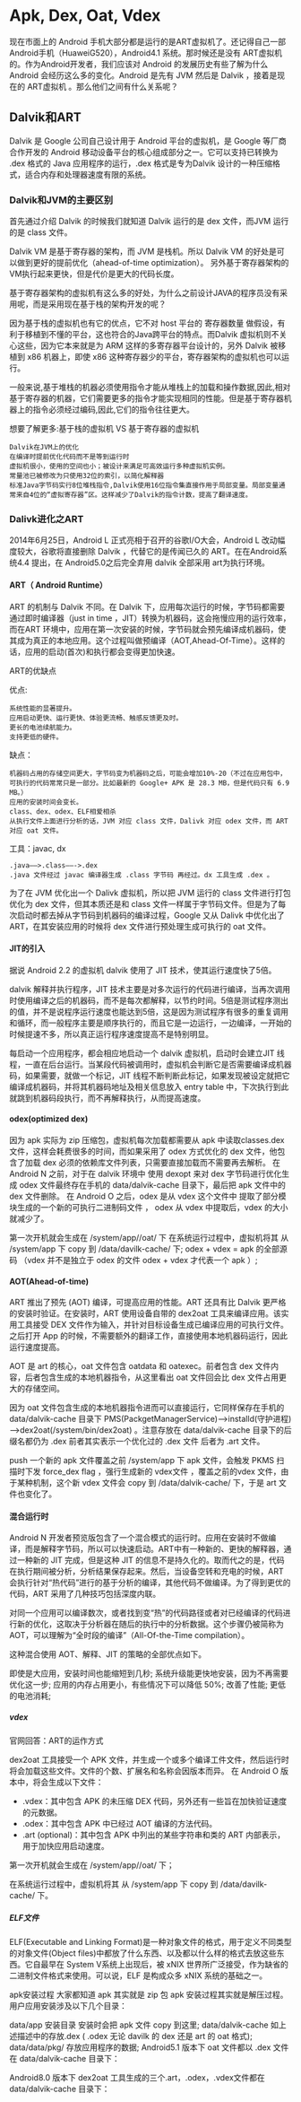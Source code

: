 # Apk, Dex, Oat, Vdex

现在市面上的 Android 手机大部分都是运行的是ART虚拟机了。还记得自己一部 Android手机（HuaweiG520），Android4.1 系统。那时候还是没有 ART虚拟机 的。作为Android开发者，我们应该对 Android 的发展历史有些了解为什么 Android 会经历这么多的变化。Android 是先有 JVM 然后是 Dalvik ，接着是现在的 ART虚拟机 。那么他们之间有什么关系呢？

## Dalvik和ART

Dalvik 是 Google 公司自己设计用于 Android 平台的虚拟机，是 Google 等厂商合作开发的 Android 移动设备平台的核心组成部分之一。它可以支持已转换为 .dex 格式的 Java 应用程序的运行，.dex 格式是专为Dalvik 设计的一种压缩格式，适合内存和处理器速度有限的系统。

### Dalvik和JVM的主要区别

首先通过介绍 Dalvik 的时候我们就知道 Dalvik 运行的是 dex 文件，而JVM 运行的是 class 文件。

Dalvik VM 是基于寄存器的架构，而 JVM 是栈机。所以 Dalvik VM 的好处是可以做到更好的提前优化（ahead-of-time optimization）。 另外基于寄存器架构的VM执行起来更快，但是代价是更大的代码长度。

基于寄存器架构的虚拟机有这么多的好处，为什么之前设计JAVA的程序员没有采用呢，而是采用现在基于栈的架构开发的呢？

因为基于栈的虚拟机也有它的优点，它不对 host 平台的 寄存器数量 做假设，有利于移植到不懂的平台，这也符合的Java跨平台的特点。而Dalvik 虚拟机则不关心这些，因为它本来就是为 ARM 这样的多寄存器平台设计的，另外 Dalvik 被移植到 x86 机器上，即使 x86 这种寄存器少的平台，寄存器架构的虚拟机也可以运行。

一般来说,基于堆栈的机器必须使用指令才能从堆栈上的加载和操作数据,因此,相对基于寄存器的机器，它们需要更多的指令才能实现相同的性能。但是基于寄存器机器上的指令必须经过编码,因此,它们的指令往往更大。

想要了解更多:基于栈的虚拟机 VS 基于寄存器的虚拟机

```
Dalvik在JVM上的优化
在编译时提前优化代码而不是等到运行时
虚拟机很小，使用的空间也小；被设计来满足可高效运行多种虚拟机实例。
常量池已被修改为只使用32位的索引，以简化解释器
标准Java字节码实行8位堆栈指令,Dalvik使用16位指令集直接作用于局部变量。局部变量通常来自4位的“虚拟寄存器”区。这样减少了Dalvik的指令计数，提高了翻译速度。
```

### Dalivk进化之ART

2014年6月25日，Android L 正式亮相于召开的谷歌I/O大会，Android L 改动幅度较大，谷歌将直接删除 Dalvik ，代替它的是传闻已久的 ART。在在Android系统4.4 提出，在 Android5.0之后完全弃用 dalvik 全部采用 art为执行环境。

#### ART（ Android Runtime）

ART 的机制与 Dalvik 不同。在 Dalvik 下，应用每次运行的时候，字节码都需要通过即时编译器（just in time ，JIT）转换为机器码，这会拖慢应用的运行效率，而在ART 环境中，应用在第一次安装的时候，字节码就会预先编译成机器码，使其成为真正的本地应用。这个过程叫做预编译（AOT,Ahead-Of-Time）。这样的话，应用的启动(首次)和执行都会变得更加快速。

ART的优缺点

优点:

```
系统性能的显著提升。
应用启动更快、运行更快、体验更流畅、触感反馈更及时。
更长的电池续航能力。
支持更低的硬件。
```

缺点：

```
机器码占用的存储空间更大，字节码变为机器码之后，可能会增加10%-20（不过在应用包中，可执行的代码常常只是一部分。比如最新的 Google+ APK 是 28.3 MB，但是代码只有 6.9 MB。）
应用的安装时间会变长。
class、dex、odex、ELF相爱相杀
从执行文件上面进行分析的话，JVM 对应 class 文件，Dalivk 对应 odex 文件，而 ART 对应 oat 文件。
```

工具：javac, dx

```
.java——>.class——->.dex
.java 文件经过 javac 编译器生成 .class 字节码 再经过。dx 工具生成 .dex 。
```

为了在 JVM 优化出一个 Dalivk 虚拟机，所以把 JVM 运行的 class 文件进行打包优化为 dex 文件，但其本质还是和 class 文件一样属于字节码文件。但是为了每次启动时都去掉从字节码到机器码的编译过程，Google 又从 Dalivk 中优化出了 ART，在其安装应用的时候将 dex 文件进行预处理生成可执行的 oat 文件。

#### JIT的引入

据说 Android 2.2 的虚拟机 dalvik 使用了 JIT 技术，使其运行速度快了5倍。

dalvik 解释并执行程序，JIT 技术主要是对多次运行的代码进行编译，当再次调用时使用编译之后的机器码，而不是每次都解释，以节约时间。5倍是测试程序测出的值，并不是说程序运行速度也能达到5倍，这是因为测试程序有很多的重复调用和循环，而一般程序主要是顺序执行的，而且它是一边运行，一边编译，一开始的时候提速不多，所以真正运行程序速度提高不是特别明显。

每启动一个应用程序，都会相应地启动一个 dalvik 虚拟机，启动时会建立JIT 线程，一直在后台运行。当某段代码被调用时，虚拟机会判断它是否需要编译成机器码，如果需要，就做一个标记，JIT 线程不断判断此标记，如果发现被设定就把它编译成机器码，并将其机器码地址及相关信息放入 entry table 中，下次执行到此就跳到机器码段执行，而不再解释执行，从而提高速度。

#### odex(optimized dex)

因为 apk 实际为 zip 压缩包，虚拟机每次加载都需要从 apk 中读取classes.dex 文件，这样会耗费很多的时间，而如果采用了 odex 方式优化的 dex 文件，他包含了加载 dex 必须的依赖库文件列表，只需要直接加载而不需要再去解析。
在 Android N 之前，对于在 dalvik 环境中 使用 dexopt 来对 dex 字节码进行优化生成 odex 文件最终存在手机的 data/dalvik-cache 目录下，最后把 apk 文件中的 dex 文件删除。
在 Android O 之后，odex 是从 vdex 这个文件中 提取了部分模块生成的一个新的可执行二进制码文件 ， odex 从 vdex 中提取后，vdex 的大小就减少了。

第一次开机就会生成在 /system/app/<packagename>/oat/ 下
在系统运行过程中，虚拟机将其 从 /system/app 下 copy 到 /data/davilk-cache/ 下;
odex + vdex = apk 的全部源码 （vdex 并不是独立于 odex 的文件 odex + vdex 才代表一个 apk ）;

#### AOT(Ahead-of-time)

ART 推出了预先 (AOT) 编译，可提高应用的性能。ART 还具有比 Dalvik 更严格的安装时验证。在安装时，ART 使用设备自带的 dex2oat 工具来编译应用。该实用工具接受 DEX 文件作为输入，并针对目标设备生成已编译应用的可执行文件。之后打开 App 的时候，不需要额外的翻译工作，直接使用本地机器码运行，因此运行速度提高。

AOT 是 art 的核心，oat 文件包含 oatdata 和 oatexec。前者包含 dex 文件内容，后者包含生成的本地机器指令，从这里看出 oat 文件回会比 dex 文件占用更大的存储空间。

因为 oat 文件包含生成的本地机器指令进而可以直接运行，它同样保存在手机的 data/dalvik-cache 目录下 PMS(PackgetManagerService)—>installd(守护进程)——>dex2oat(/system/bin/dex2oat) 。注意存放在 data/dalvik-cache 目录下的后缀名都仍为 .dex 前者其实表示一个优化过的 .dex 文件 后者为 .art 文件。

push 一个新的 apk 文件覆盖之前 /system/app 下 apk 文件，会触发 PKMS 扫描时下发 force_dex flag ，强行生成新的 vdex文件 ，覆盖之前的vdex 文件，由于某种机制，这个新 vdex 文件会 copy 到 /data/dalvik-cache/ 下，于是 art 文件也变化了。

#### 混合运行时

Android N 开发者预览版包含了一个混合模式的运行时。应用在安装时不做编译，而是解释字节码，所以可以快速启动。ART中有一种新的、更快的解释器，通过一种新的 JIT 完成，但是这种 JIT 的信息不是持久化的。取而代之的是，代码在执行期间被分析，分析结果保存起来。然后，当设备空转和充电的时候，ART 会执行针对“热代码”进行的基于分析的编译，其他代码不做编译。为了得到更优的代码，ART 采用了几种技巧包括深度内联。

对同一个应用可以编译数次，或者找到变“热”的代码路径或者对已经编译的代码进行新的优化，这取决于分析器在随后的执行中的分析数据。这个步骤仍被简称为 AOT，可以理解为“全时段的编译”（All-Of-the-Time compilation）。

这种混合使用 AOT、解释、JIT 的策略的全部优点如下。

即使是大应用，安装时间也能缩短到几秒;
系统升级能更快地安装，因为不再需要优化这一步;
应用的内存占用更小，有些情况下可以降低 50%;
改善了性能;
更低的电池消耗;

##### vdex

官网回答：ART的运作方式

dex2oat 工具接受一个 APK 文件，并生成一个或多个编译工件文件，然后运行时将会加载这些文件。文件的个数、扩展名和名称会因版本而异。
在 Android O 版本中，将会生成以下文件：

* .vdex：其中包含 APK 的未压缩 DEX 代码，另外还有一些旨在加快验证速度的元数据。
* .odex：其中包含 APK 中已经过 AOT 编译的方法代码。
* .art (optional)：其中包含 APK 中列出的某些字符串和类的 ART 内部表示，用于加快应用启动速度。

第一次开机就会生成在 /system/app/<packagename>/oat/ 下；

在系统运行过程中，虚拟机将其 从 /system/app 下 copy 到 /data/davilk-cache/ 下。

##### ELF文件

ELF(Executable and Linking Format)是一种对象文件的格式，用于定义不同类型的对象文件(Object files)中都放了什么东西、以及都以什么样的格式去放这些东西。它自最早在 System V系统上出现后，被 xNIX 世界所广泛接受，作为缺省的二进制文件格式来使用。可以说，ELF 是构成众多 xNIX 系统的基础之一。

apk安装过程
大家都知道 apk 其实就是 zip 包 apk 安装过程其实就是解压过程。
用户应用安装涉及以下几个目录：

data/app 安装目录 安装时会把 apk 文件 copy 到这里;
data/dalvik-cache 如上述描述中的存放.dex ( .odex 无论 davilk 的 dex 还是 art 的 oat 格式);
data/data/pkg/ 存放应用程序的数据;
Android5.1 版本下 oat 文件都以 .dex 文件在 data/dalvik-cache 目录下：

Android8.0 版本下 dex2oat 工具生成的三个.art，.odex，.vdex文件都在 data/dalvik-cache 目录下：
